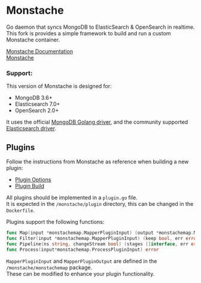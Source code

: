 # Monstache
Go daemon that syncs MongoDB to ElasticSearch & OpenSearch in realtime.  
This fork is provides a simple framework to build and run a custom Monstache container.

[Monstache Documentation](https://rwynn.github.io/monstache-site/)   
[Monstache](https://github.com/rwynn/monstache/)   

### Support:
This version of Monstache is designed for:
- MongoDB 3.6+
- Elasticsearch 7.0+
- OpenSearch 2.0+ 

It uses the official [MongoDB Golang driver](https://github.com/mongodb/mongo-go-driver), and the community supported [Elasticsearch driver](https://github.com/olivere/elastic/v7).

## Plugins
Follow the instructions from Monstache as reference when building a new plugin:   
- [Plugin Options](https://rwynn.github.io/monstache-site/advanced/#golang)   
- [Plugin Build](https://github.com/rwynn/monstache/wiki/Go-plugin-guide)

All plugins should be implemented in a `plugin.go` file.   
It is expected in the `/monstache/plugin` directory, this can be changed in the `Dockerfile`.  

Plugins support the following functions:
```go
func Map(input *monstachemap.MapperPluginInput) (output *monstachemap.MapperPluginOutput, err error)
func Filter(input *monstachemap.MapperPluginInput) (keep bool, err error)
func Pipeline(ns string, changeStream bool) (stages []interface, err error)
func Process(input*monstachemap.ProcessPluginInput) error
```

`MapperPluginInput` and `MapperPluginOutput` are defined in the `/monstache/monstachemap` package.  
These can be modified to enhance your plugin functionality.   